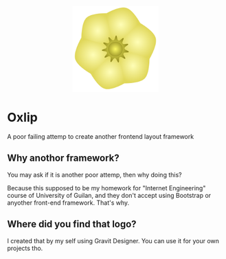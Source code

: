 <p align="center"><a href="#" title="Oxlip"><img src="/Oxlip.png" width="200px" alt="Oxlip"></a></p>

# Oxlip

A poor failing attemp to create another frontend layout framework

## Why anothor framework?

You may ask if it is another poor attemp, then why doing this?

Because this supposed to be my homework for "Internet Engineering" course of University of Guilan, and they don't accept using Bootstrap or anyother front-end framework. That's why.

## Where did you find that logo?

I created that by my self using Gravit Designer. You can use it for your own projects tho.